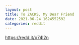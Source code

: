 ```yaml
--- 
layout: post 
title: To ZACKS, My Dear Friend 
date: 2021-06-24 1624552592 
categories: reddit 
--- 
```

https://redd.it/o74l2n